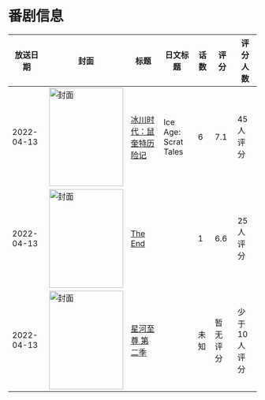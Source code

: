 # 番剧信息

|放送日期|封面|标题|日文标题|话数|评分|评分人数|
|---|---|---|---|---|---|---|
|2022-04-13|<img src="//lain.bgm.tv/pic/cover/c/3b/2c/378042_uiUh4.jpg" alt="封面" style="width:150px;height:200px;object-fit:cover;">|[冰川时代：鼠奎特历险记](https://bangumi.tv/subject/378042)|Ice Age: Scrat Tales|6|7.1|45人评分|
|2022-04-13|<img src="//lain.bgm.tv/pic/cover/c/15/f7/378045_Pvzh0.jpg" alt="封面" style="width:150px;height:200px;object-fit:cover;">|[The End](https://bangumi.tv/subject/378045)||1|6.6|25人评分|
|2022-04-13|<img src="//lain.bgm.tv/pic/cover/c/9a/0e/378347_8574x.jpg" alt="封面" style="width:150px;height:200px;object-fit:cover;">|[星河至尊 第二季](https://bangumi.tv/subject/378347)||未知|暂无评分|少于10人评分|

